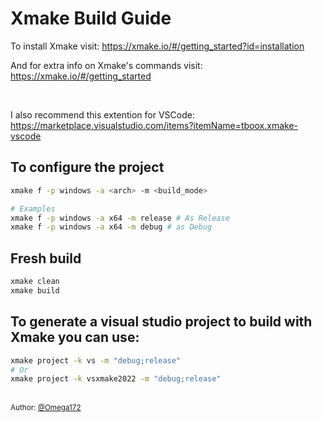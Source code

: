 # Xmake Build Guide
To install Xmake visit: https://xmake.io/#/getting_started?id=installation

And for extra info on Xmake's commands visit: https://xmake.io/#/getting_started

<br>

I also recommend this extention for VSCode: https://marketplace.visualstudio.com/items?itemName=tboox.xmake-vscode

## To configure the project
```bash
xmake f -p windows -a <arch> -m <build_mode>

# Examples
xmake f -p windows -a x64 -m release # As Release 
xmake f -p windows -a x64 -m debug # as Debug
```

## Fresh build
```bash
xmake clean
xmake build
```

## To generate a visual studio project to build with Xmake you can use:
```bash
xmake project -k vs -m "debug;release"
# Or
xmake project -k vsxmake2022 -m "debug;release"
```


<br><sub>Author: [@Omega172</sub>](https://github.com/Omega172) 

